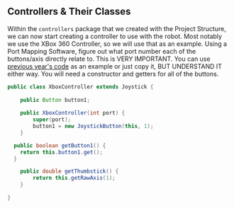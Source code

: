## Controllers & Their Classes

Within the `controllers` package that we created with the Project Structure, we can now start creating a controller to use with the robot. Most notably we use the XBox 360 Controller, so we will use that as an example. Using a Port Mapping Software, figure out what port number each of the buttons/axis directly relate to. This is VERY IMPORTANT. You can use [previous year's code][1] as an example or just copy it, BUT UNDERSTAND IT either way. You will need a constructor and getters for all of the buttons.

```java
public class XboxController extends Joystick {
	
	public Button button1;
	
	public XboxController(int port) {
		super(port);
		button1 = new JoystickButton(this, 1);
	}

  public boolean getButton1() {
    return this.button1.get();
  }

	public double getThumbstick() {
		return this.getRawAxis(1);
	}
  
}
```



[1]: https://github.com/sjcirobotics/Stronghold/blob/staging/src/org/usfirst/frc/team5590/robot/controllers/XboxController.java
